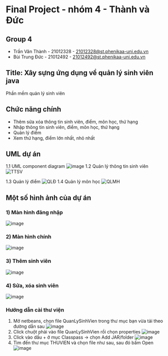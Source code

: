 # Final Project - nhóm 4 - Thành và Đức 
## Group 4
- Trần Văn Thành - 21012328 - 21012328@st.phenikaa-uni.edu.vn
- Bùi Trung Đức  - 21012492 - 21012492@st.phenikaa-uni.edu.vn

## Title: Xây sựng ứng dụng về quản lý sinh viên java
Phần mềm quản lý sinh viên 

## Chức năng chính 
- Thêm sửa xóa thông tin sinh viên, điểm, môn học, thứ hạng
- Nhập thông tin sinh viên, điểm, môn học, thứ hạng
- Quản lý điểm
- Xem thứ hạng, điểm lớn nhất, nhỏ nhất
## UML dự án 
1.1 UML component diagram
![image](https://github.com/user-attachments/assets/c8e11b59-844e-42a2-a2ee-437d13158756)
1.2 Quản lý thông tin sinh viên 
![TTSV](https://github.com/user-attachments/assets/4808bd7b-e3bc-4139-8850-054c74d3f82b)

1.3 Quản lý điểm
![QLĐ](https://github.com/user-attachments/assets/288791ba-13e6-4aa7-a97c-780b5c9442a8)
1.4 Quản lý môn học
![QLMH](https://github.com/user-attachments/assets/6a49acea-f684-4e35-b165-8ba759f78213)
## Một số hình ảnh của dự án
### 1) Màn hình đăng nhập
![image](https://github.com/user-attachments/assets/1e2175d2-42fe-484e-9db5-6dedeea4a812)
### 2) Màn hình chính
![image](https://github.com/user-attachments/assets/033335c7-43e9-42b5-9d09-b52f33efa13d)
### 3) Thêm sinh viên
![image](https://github.com/user-attachments/assets/d74f6d9d-7fd3-4172-828a-5397862e33b2)
### 4) Sửa, xóa sinh viên
![image](https://github.com/user-attachments/assets/fabe973c-8b06-4098-b6b0-057491b472ab)

### Hướng dẫn cài thư viện
1) Mở netbeans, chọn file QuanLySinhVien trong thư mục bạn vừa tải theo đường dẫn sau
![image](https://github.com/user-attachments/assets/1acccc2e-7f20-471f-a898-9cd540da802d)
2) Click chuột phải vào file QuanLySinhVien rồi chọn properties
![image](https://github.com/user-attachments/assets/eb1917d6-c7cd-4aa0-8e5a-6229841a22bd)
3) Click vào dấu + ở mục Classpass -> chọn Add JAR/folder
![image](https://github.com/user-attachments/assets/0b842942-c06d-4be0-8192-c57ac16ab5ce)
4) Tìm đến thư mục THUVIEN và chọn  file như sau, sau đó bấm Open
![image](https://github.com/user-attachments/assets/2a5beec0-943b-4016-a7af-65a309b1ae3b)

